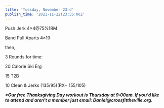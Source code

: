 ```yaml
---
title: 'Tuesday, November 23rd'
publish_time: '2021-11-22T23:55:00Z'
---
```


Push Jerk 4×4\@75%1RM

Band Pull Aparts 4×10

then,

3 Rounds for time:

20 Calorie Ski Erg

15 T2B

10 Clean & Jerks (135/95)(RX+ 155/105)

***\*Our free Thanksgiving Day workout is Thursday at 9:00am. If you'd
like to attend and aren't a member just email:
Daniel\@crossfittheville.org.***
